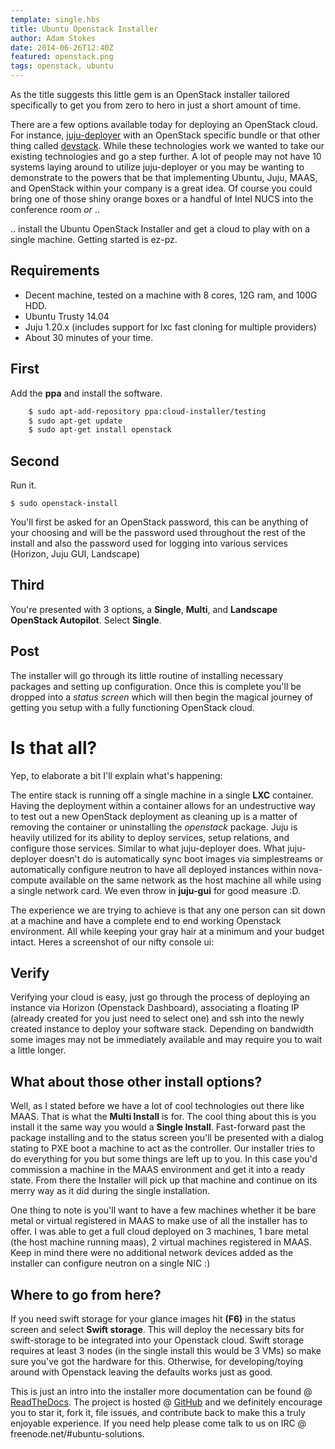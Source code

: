 ```yaml
---
template: single.hbs
title: Ubuntu Openstack Installer
author: Adam Stokes
date: 2014-06-26T12:40Z
featured: openstack.png
tags: openstack, ubuntu
---
```

As the title suggests this little gem is an OpenStack installer tailored specifically to get you from zero to hero in just a short amount of time.

There are a few options available today for deploying an OpenStack cloud. For instance, [juju-deployer](http://pythonhosted.org/juju-deployer/) with an OpenStack specific bundle or that other thing called [devstack](http://devstack.org/). While these technologies work we wanted to take our existing technologies and go a step further. A lot of people may not have 10 systems laying around to utilize juju-deployer or you may be wanting to demonstrate to the powers that be that implementing Ubuntu, Juju, MAAS, and OpenStack within your company is a great idea. Of course you could bring one of those shiny orange boxes or a handful of Intel NUCS into the conference room _or_ ..

.. install the Ubuntu OpenStack Installer and get a cloud to play with on a single machine. Getting started is ez-pz.

## Requirements

*   Decent machine, tested on a machine with 8 cores, 12G ram, and 100G HDD.
*   Ubuntu Trusty 14.04
*   Juju 1.20.x (includes support for lxc fast cloning for multiple providers)
*   About 30 minutes of your time.

## First

Add the **ppa** and install the software.

```bash
    $ sudo apt-add-repository ppa:cloud-installer/testing
    $ sudo apt-get update
    $ sudo apt-get install openstack
```

## Second

Run it.

`$ sudo openstack-install`

You'll first be asked for an OpenStack password, this can be anything of your choosing and will be the password used throughout the rest of the install and also the password used for logging into various services (Horizon, Juju GUI, Landscape)

## Third

You're presented with 3 options, a **Single**, **Multi**, and **Landscape OpenStack Autopilot**. Select **Single**.

## Post

The installer will go through its little routine of installing necessary packages and setting up configuration. Once this is complete you'll be dropped into a _status screen_ which will then begin the magical journey of getting you setup with a fully functioning OpenStack cloud.

# Is that all?

Yep, to elaborate a bit I'll explain what's happening:

The entire stack is running off a single machine in a single **LXC** container. Having the deployment within a container allows for an undestructive way to test out a new OpenStack deployment as cleaning up is a matter of removing the container or uninstalling the _openstack_ package. Juju is heavily utilized for its ability to deploy services, setup relations, and configure those services. Similar to what juju-deployer does. What juju-deployer doesn't do is automatically sync boot images via simplestreams or automatically configure neutron to have all deployed instances within nova-compute available on the same network as the host machine all while using a single network card. We even throw in **juju-gui** for good measure :D.

The experience we are trying to achieve is that any one person can sit down at a machine and have a complete end to end working Openstack environment. All while keeping your gray hair at a minimum and your budget intact. Heres a screenshot of our nifty console ui:

## Verify

Verifying your cloud is easy, just go through the process of deploying an instance via Horizon (Openstack Dashboard), associating a floating IP (already created for you just need to select one) and ssh into the newly created instance to deploy your software stack. Depending on bandwidth some images may not be immediately available and may require you to wait a little longer.

## What about those other install options?

Well, as I stated before we have a lot of cool technologies out there like MAAS. That is what the **Multi Install** is for. The cool thing about this is you install it the same way you would a **Single Install**. Fast-forward past the package installing and to the status screen you'll be presented with a dialog stating to PXE boot a machine to act as the controller. Our installer tries to do everything for you but some things are left up to you. In this case you'd commission a machine in the MAAS environment and get it into a ready state. From there the Installer will pick up that machine and continue on its merry way as it did during the single installation.

One thing to note is you'll want to have a few machines whether it be bare metal or virtual registered in MAAS to make use of all the installer has to offer. I was able to get a full cloud deployed on 3 machines, 1 bare metal (the host machine running maas), 2 virtual machines registered in MAAS. Keep in mind there were no additional network devices added as the installer can configure neutron on a single NIC :)

## Where to go from here?

If you need swift storage for your glance images hit **(F6)** in the status screen and select **Swift storage**. This will deploy the necessary bits for swift-storage to be integrated into your Openstack cloud. Swift storage requires at least 3 nodes (in the single install this would be 3 VMs) so make sure you've got the hardware for this. Otherwise, for developing/toying around with Openstack leaving the defaults works just as good.

This is just an intro into the installer more documentation can be found @ [ReadTheDocs](http://ubuntu-cloud-installer.readthedocs.org/en/latest/index.html). The project is hosted @ [GitHub](https://github.com/Ubuntu-Solutions-Engineering/cloud-installer) and we definitely encourage you to star it, fork it, file issues, and contribute back to make this a truly enjoyable experience. If you need help please come talk to us on IRC @ freenode.net/#ubuntu-solutions.

